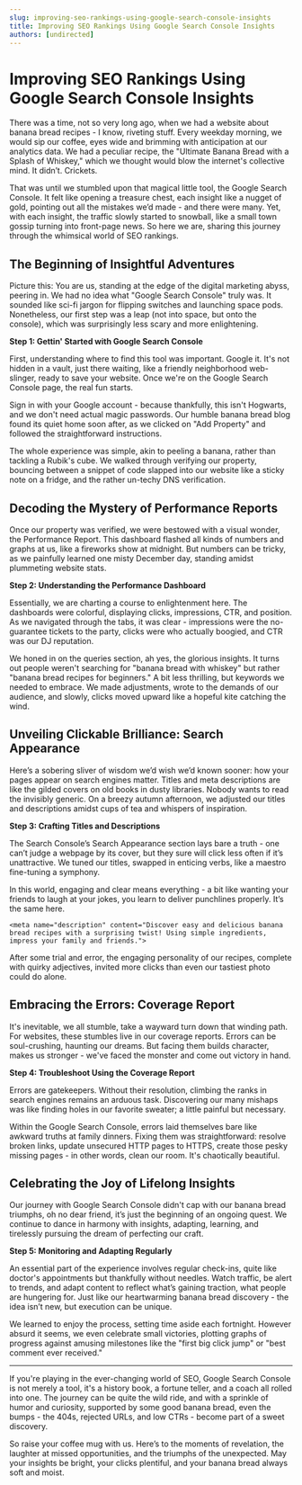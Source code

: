 ```yaml
---
slug: improving-seo-rankings-using-google-search-console-insights
title: Improving SEO Rankings Using Google Search Console Insights
authors: [undirected]
---
```



# Improving SEO Rankings Using Google Search Console Insights

There was a time, not so very long ago, when we had a website about banana bread recipes - I know, riveting stuff. Every weekday morning, we would sip our coffee, eyes wide and brimming with anticipation at our analytics data. We had a peculiar recipe, the "Ultimate Banana Bread with a Splash of Whiskey," which we thought would blow the internet's collective mind. It didn’t. Crickets.

That was until we stumbled upon that magical little tool, the Google Search Console. It felt like opening a treasure chest, each insight like a nugget of gold, pointing out all the mistakes we’d made - and there were many. Yet, with each insight, the traffic slowly started to snowball, like a small town gossip turning into front-page news. So here we are, sharing this journey through the whimsical world of SEO rankings.

## The Beginning of Insightful Adventures

Picture this: You are us, standing at the edge of the digital marketing abyss, peering in. We had no idea what "Google Search Console" truly was. It sounded like sci-fi jargon for flipping switches and launching space pods. Nonetheless, our first step was a leap (not into space, but onto the console), which was surprisingly less scary and more enlightening.

**Step 1: Gettin' Started with Google Search Console**

First, understanding where to find this tool was important. Google it. It's not hidden in a vault, just there waiting, like a friendly neighborhood web-slinger, ready to save your website. Once we're on the Google Search Console page, the real fun starts.

Sign in with your Google account - because thankfully, this isn't Hogwarts, and we don't need actual magic passwords. Our humble banana bread blog found its quiet home soon after, as we clicked on "Add Property" and followed the straightforward instructions.

The whole experience was simple, akin to peeling a banana, rather than tackling a Rubik's cube. We walked through verifying our property, bouncing between a snippet of code slapped into our website like a sticky note on a fridge, and the rather un-techy DNS verification.

## Decoding the Mystery of Performance Reports

Once our property was verified, we were bestowed with a visual wonder, the Performance Report. This dashboard flashed all kinds of numbers and graphs at us, like a fireworks show at midnight. But numbers can be tricky, as we painfully learned one misty December day, standing amidst plummeting website stats.

**Step 2: Understanding the Performance Dashboard**

Essentially, we are charting a course to enlightenment here. The dashboards were colorful, displaying clicks, impressions, CTR, and position. As we navigated through the tabs, it was clear - impressions were the no-guarantee tickets to the party, clicks were who actually boogied, and CTR was our DJ reputation.

We honed in on the queries section, ah yes, the glorious insights. It turns out people weren't searching for "banana bread with whiskey" but rather "banana bread recipes for beginners." A bit less thrilling, but keywords we needed to embrace. We made adjustments, wrote to the demands of our audience, and slowly, clicks moved upward like a hopeful kite catching the wind.

## Unveiling Clickable Brilliance: Search Appearance

Here’s a sobering sliver of wisdom we’d wish we’d known sooner: how your pages appear on search engines matter. Titles and meta descriptions are like the gilded covers on old books in dusty libraries. Nobody wants to read the invisibly generic. On a breezy autumn afternoon, we adjusted our titles and descriptions amidst cups of tea and whispers of inspiration.

**Step 3: Crafting Titles and Descriptions**

The Search Console’s Search Appearance section lays bare a truth - one can’t judge a webpage by its cover, but they sure will click less often if it’s unattractive. We tuned our titles, swapped in enticing verbs, like a maestro fine-tuning a symphony. 

In this world, engaging and clear means everything - a bit like wanting your friends to laugh at your jokes, you learn to deliver punchlines properly. It’s the same here.

```
<meta name="description" content="Discover easy and delicious banana bread recipes with a surprising twist! Using simple ingredients, impress your family and friends.">
```

After some trial and error, the engaging personality of our recipes, complete with quirky adjectives, invited more clicks than even our tastiest photo could do alone.

## Embracing the Errors: Coverage Report

It's inevitable, we all stumble, take a wayward turn down that winding path. For websites, these stumbles live in our coverage reports. Errors can be soul-crushing, haunting our dreams. But facing them builds character, makes us stronger - we've faced the monster and come out victory in hand.

**Step 4: Troubleshoot Using the Coverage Report**

Errors are gatekeepers. Without their resolution, climbing the ranks in search engines remains an arduous task. Discovering our many mishaps was like finding holes in our favorite sweater; a little painful but necessary.

Within the Google Search Console, errors laid themselves bare like awkward truths at family dinners. Fixing them was straightforward: resolve broken links, update unsecured HTTP pages to HTTPS, create those pesky missing pages - in other words, clean our room. It's chaotically beautiful.

## Celebrating the Joy of Lifelong Insights

Our journey with Google Search Console didn't cap with our banana bread triumphs, oh no dear friend, it’s just the beginning of an ongoing quest. We continue to dance in harmony with insights, adapting, learning, and tirelessly pursuing the dream of perfecting our craft.

**Step 5: Monitoring and Adapting Regularly**

An essential part of the experience involves regular check-ins, quite like doctor's appointments but thankfully without needles. Watch traffic, be alert to trends, and adapt content to reflect what’s gaining traction, what people are hungering for. Just like our heartwarming banana bread discovery - the idea isn’t new, but execution can be unique.

We learned to enjoy the process, setting time aside each fortnight. However absurd it seems, we even celebrate small victories, plotting graphs of progress against amusing milestones like the "first big click jump" or "best comment ever received."

---

If you're playing in the ever-changing world of SEO, Google Search Console is not merely a tool, it's a history book, a fortune teller, and a coach all rolled into one. The journey can be quite the wild ride, and with a sprinkle of humor and curiosity, supported by some good banana bread, even the bumps - the 404s, rejected URLs, and low CTRs - become part of a sweet discovery. 

So raise your coffee mug with us. Here’s to the moments of revelation, the laughter at missed opportunities, and the triumphs of the unexpected. May your insights be bright, your clicks plentiful, and your banana bread always soft and moist.